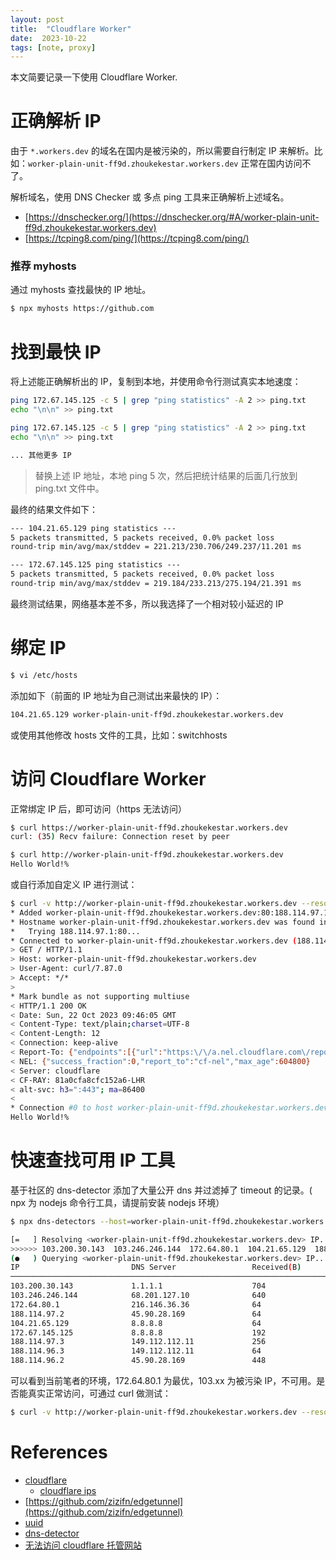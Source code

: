 ```yaml
---
layout: post
title:  "Cloudflare Worker"
date:  2023-10-22
tags: [note, proxy]
---
```


  本文简要记录一下使用 Cloudflare Worker.


# 正确解析 IP

  由于 `*.workers.dev` 的域名在国内是被污染的，所以需要自行制定 IP 来解析。比如：`worker-plain-unit-ff9d.zhoukekestar.workers.dev` 正常在国内访问不了。

  解析域名，使用 DNS Checker 或 多点 ping 工具来正确解析上述域名。

* [https://dnschecker.org/](https://dnschecker.org/#A/worker-plain-unit-ff9d.zhoukekestar.workers.dev)
* [https://tcping8.com/ping/](https://tcping8.com/ping/)

### 推荐 myhosts

  通过 myhosts 查找最快的 IP 地址。

```sh
$ npx myhosts https://github.com
```

# 找到最快 IP

  将上述能正确解析出的 IP，复制到本地，并使用命令行测试真实本地速度：

```bash
ping 172.67.145.125 -c 5 | grep "ping statistics" -A 2 >> ping.txt
echo "\n\n" >> ping.txt

ping 172.67.145.125 -c 5 | grep "ping statistics" -A 2 >> ping.txt
echo "\n\n" >> ping.txt

... 其他更多 IP
```

> 替换上述 IP 地址，本地 ping 5 次，然后把统计结果的后面几行放到 ping.txt 文件中。

最终的结果文件如下：

```txt
--- 104.21.65.129 ping statistics ---
5 packets transmitted, 5 packets received, 0.0% packet loss
round-trip min/avg/max/stddev = 221.213/230.706/249.237/11.201 ms

--- 172.67.145.125 ping statistics ---
5 packets transmitted, 5 packets received, 0.0% packet loss
round-trip min/avg/max/stddev = 219.184/233.213/275.194/21.391 ms
```

  最终测试结果，网络基本差不多，所以我选择了一个相对较小延迟的 IP


# 绑定 IP

```bash
$ vi /etc/hosts
```

  添加如下（前面的 IP 地址为自己测试出来最快的 IP）：

```bash
104.21.65.129 worker-plain-unit-ff9d.zhoukekestar.workers.dev
```

  或使用其他修改 hosts 文件的工具，比如：switchhosts

# 访问 Cloudflare Worker

  正常绑定 IP 后，即可访问（https 无法访问）

```bash
$ curl https://worker-plain-unit-ff9d.zhoukekestar.workers.dev
curl: (35) Recv failure: Connection reset by peer

$ curl http://worker-plain-unit-ff9d.zhoukekestar.workers.dev
Hello World!%
```

  或自行添加自定义 IP 进行测试：

```bash
$ curl -v http://worker-plain-unit-ff9d.zhoukekestar.workers.dev --resolve worker-plain-unit-ff9d.zhoukekestar.workers.dev:80:188.114.97.1
* Added worker-plain-unit-ff9d.zhoukekestar.workers.dev:80:188.114.97.1 to DNS cache
* Hostname worker-plain-unit-ff9d.zhoukekestar.workers.dev was found in DNS cache
*   Trying 188.114.97.1:80...
* Connected to worker-plain-unit-ff9d.zhoukekestar.workers.dev (188.114.97.1) port 80 (#0)
> GET / HTTP/1.1
> Host: worker-plain-unit-ff9d.zhoukekestar.workers.dev
> User-Agent: curl/7.87.0
> Accept: */*
>
* Mark bundle as not supporting multiuse
< HTTP/1.1 200 OK
< Date: Sun, 22 Oct 2023 09:46:05 GMT
< Content-Type: text/plain;charset=UTF-8
< Content-Length: 12
< Connection: keep-alive
< Report-To: {"endpoints":[{"url":"https:\/\/a.nel.cloudflare.com\/report\/v3?s=fBxJFdvmCcFVs6rtq%2BV69NsR7j7lRXtuD8qO1iMI4hjyX9LOx6EGLTCm42aACYQhJiMMUYLFbMBoqgm69oCF9LyHiJ2a68H1DvSxth1B0IcGWL4V6ByAgVfmiMM7HrS58Nn%2B49uR9JWEPX5dTW%2FwjlJ6zYxEMfh%2B6GEKtw533Fk%2F%2Fg%3D%3D"}],"group":"cf-nel","max_age":604800}
< NEL: {"success_fraction":0,"report_to":"cf-nel","max_age":604800}
< Server: cloudflare
< CF-RAY: 81a0cfa8cfc152a6-LHR
< alt-svc: h3=":443"; ma=86400
<
* Connection #0 to host worker-plain-unit-ff9d.zhoukekestar.workers.dev left intact
Hello World!%
```


# 快速查找可用 IP 工具

  基于社区的 dns-detector 添加了大量公开 dns 并过滤掉了 timeout 的记录。( npx 为 nodejs 命令行工具，请提前安装 nodejs 环境）

```sh
$ npx dns-detectors --host=worker-plain-unit-ff9d.zhoukekestar.workers.dev

[=   ] Resolving <worker-plain-unit-ff9d.zhoukekestar.workers.dev> IP...
>>>>>> 103.200.30.143  103.246.246.144  172.64.80.1  104.21.65.129  188.114.96.2  188.114.97.2  172.67.145.125
(●   ) Querying <worker-plain-unit-ff9d.zhoukekestar.workers.dev> IP...
IP                         DNS Server                 Received(B)                Time(ms)                   Latency
───────────────────────────────────────────────────────────────────────────────────────────────────────────────────────────────────────
103.200.30.143             1.1.1.1                    704                        52.793                     |||||
103.246.246.144            68.201.127.10              640                        70.118                     |||||||
172.64.80.1                216.146.36.36              64                         178.155                    ||||||||||||||||||
188.114.97.2               45.90.28.169               64                         323.056                    |||||||||||||||||||||||||||
104.21.65.129              8.8.8.8                    64                         327.355                    |||||||||||||||||||||||||||
172.67.145.125             8.8.8.8                    192                        328.138                    |||||||||||||||||||||||||||
188.114.97.3               149.112.112.11             256                        329.660                    |||||||||||||||||||||||||||
188.114.96.3               149.112.112.11             64                         332.251                    |||||||||||||||||||||||||||
188.114.96.2               45.90.28.169               448                        343.618                    |||||||||||||||||||||||||||
```

  可以看到当前笔者的环境，172.64.80.1 为最优，103.xx 为被污染 IP，不可用。是否能真实正常访问，可通过 curl 做测试：

```sh
$ curl -v http://worker-plain-unit-ff9d.zhoukekestar.workers.dev --resolve worker-plain-unit-ff9d.zhoukekestar.workers.dev:80:172.64.80.1
```


# References

* [cloudflare](https://dash.cloudflare.com/)
  * [cloudflare ips](https://www.cloudflare-cn.com/ips/)
* [https://github.com/zizifn/edgetunnel](https://github.com/zizifn/edgetunnel)
* [uuid](https://www.uuid.online/)
* [dns-detector](https://github.com/zhoukekestar/dns-detector)
* [无法访问 cloudflare 托管网站](https://github.com/zizifn/edgetunnel/issues/158)
